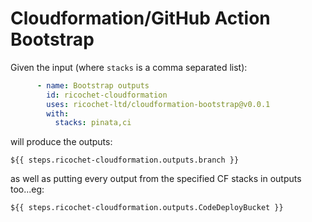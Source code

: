 # Cloudformation/GitHub Action Bootstrap

Given the input (where `stacks` is a comma separated list):

```yaml
      - name: Bootstrap outputs
        id: ricochet-cloudformation
        uses: ricochet-ltd/cloudformation-bootstrap@v0.0.1
        with:
          stacks: pinata,ci
```

will produce the outputs:

```
${{ steps.ricochet-cloudformation.outputs.branch }}
```

as well as putting every output from the specified CF stacks in outputs too...eg:

`${{ steps.ricochet-cloudformation.outputs.CodeDeployBucket }}`
